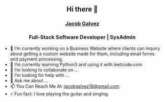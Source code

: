 <h2 align=center> Hi there 👋</h2>
<h3 align=center><a href="" target="_blank">Jacob Galvez</a></h3>
<h3 align=center>Full-Stack Software Developer | SysAdmin</h3>  

<!--
**JacobGalvez/JacobGalvez** is a ✨ _special_ ✨ repository because its `README.md` (this file) appears on your GitHub profile.

Here are some ideas to get you started:
-->

- 🔭 I’m currently working on a Business Website where clients can inquiry about getting a custom website made for them, including email forms and payment processing.
- 🌱 I’m currently learning Python3 and using it with leetcode.com
- 👯 I’m looking to collaborate on ...
- 🤔 I’m looking for help with ...
- 💬 Ask me about ...
- 📫 You Can Reach Me At: jacobgalvez18@gmail.com
- ⚡ Fun fact: I love playing the guitar and singing.

